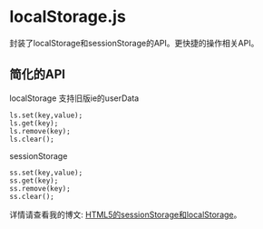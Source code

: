 # localStorage.js
封装了localStorage和sessionStorage的API。更快捷的操作相关API。

## 简化的API

localStorage
支持旧版ie的userData
```
ls.set(key,value);
ls.get(key);
ls.remove(key);
ls.clear();
```

sessionStorage
```
ss.set(key,value);
ss.get(key);
ss.remove(key);
ss.clear();
```

详情请查看我的博文:
[HTML5的sessionStorage和localStorage](http://www.cnblogs.com/52fhy/p/5113418.html)。